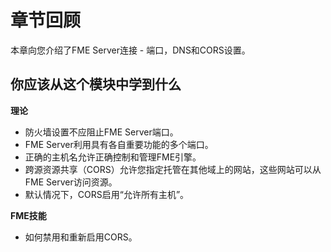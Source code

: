 # 章节回顾 #

本章向您介绍了FME Server连接 - 端口，DNS和CORS设置。

## 你应该从这个模块中学到什么 ##

**理论**

- 防火墙设置不应阻止FME Server端口。
- FME Server利用具有各自重要功能的多个端口。
- 正确的主机名允许正确控制和管理FME引擎。
- 跨源资源共享（CORS）允许您指定托管在其他域上的网站，这些网站可以从FME Server访问资源。
- 默认情况下，CORS启用“允许所有主机”。

**FME技能**

- 如何禁用和重新启用CORS。
